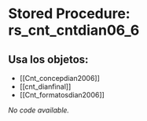 # Stored Procedure: rs_cnt_cntdian06_6

## Usa los objetos:
- [[Cnt_concepdian2006]]
- [[cnt_dianfinal]]
- [[Cnt_formatosdian2006]]

*No code available.*
